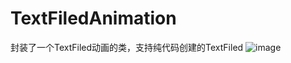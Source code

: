 # TextFiledAnimation
封装了一个TextFiled动画的类，支持纯代码创建的TextFiled
![image](https://github.com/giveMeHug/TextFiledAnimation/blob/master/TextFiled%E5%8A%A8%E7%94%BB.gif)
